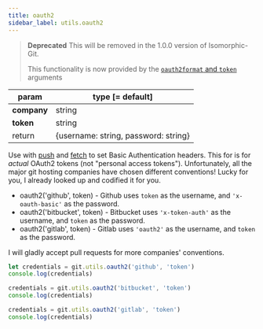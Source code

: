 ```yaml
---
title: oauth2
sidebar_label: utils.oauth2
---
```


> **Deprecated**
> This will be removed in the 1.0.0 version of Isomorphic-Git.
>
> This functionality is now provided by the [`oauth2format` and `token`](./authentication.html) arguments

| param       | type [= default]                     |
| ----------- | ------------------------------------ |
| **company** | string                               |
| **token**   | string                               |
| return      | {username: string, password: string} |

Use with [push](push.md) and [fetch](fetch.md) to set Basic Authentication headers.
This for is for *actual* OAuth2 tokens (not "personal access tokens").
Unfortunately, all the major git hosting companies have chosen different conventions!
Lucky for you, I already looked up and codified it for you.

- oauth2('github', token) - Github uses `token` as the username, and `'x-oauth-basic'` as the password.
- oauth2('bitbucket', token) - Bitbucket uses `'x-token-auth'` as the username, and `token` as the password.
- oauth2('gitlab', token) - Gitlab uses `'oauth2'` as the username, and `token` as the password.

I will gladly accept pull requests for more companies' conventions.

```js live
let credentials = git.utils.oauth2('github', 'token')
console.log(credentials)

credentials = git.utils.oauth2('bitbucket', 'token')
console.log(credentials)

credentials = git.utils.oauth2('gitlab', 'token')
console.log(credentials)
```

